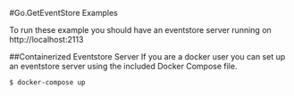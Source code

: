#Go.GetEventStore Examples

To run these example you should have an eventstore server running on http://localhost:2113

##Containerized Eventstore Server
If you are a docker user you can set up an eventstore server using the included Docker Compose file.

```
$ docker-compose up
```
